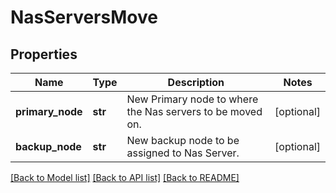 # NasServersMove

## Properties
Name | Type | Description | Notes
------------ | ------------- | ------------- | -------------
**primary_node** | **str** | New Primary node to where the Nas servers to be moved on. | [optional] 
**backup_node** | **str** | New backup node to be assigned to Nas Server. | [optional] 

[[Back to Model list]](../README.md#documentation-for-models) [[Back to API list]](../README.md#documentation-for-api-endpoints) [[Back to README]](../README.md)

